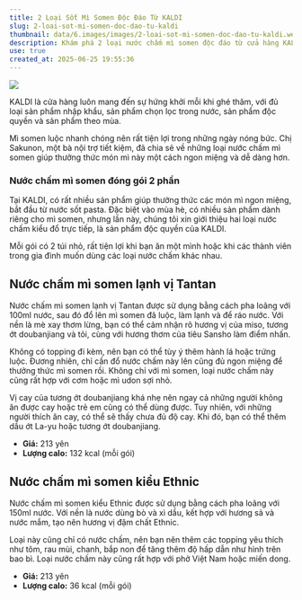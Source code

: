 ```yaml
---
title: 2 Loại Sốt Mì Somen Độc Đáo Từ KALDI
slug: 2-loai-sot-mi-somen-doc-dao-tu-kaldi
thumbnail: data/6.images/images/2-loai-sot-mi-somen-doc-dao-tu-kaldi.webp
description: Khám phá 2 loại nước chấm mì somen độc đáo từ cửa hàng KALDI giúp bữa ăn mùa hè thêm phần ngon miệng và phong phú.
use: true
created_at: 2025-06-25 19:55:36
---
```


![](/images/20250625-00089262-thankyu-000-1-view.webp)

KALDI là cửa hàng luôn mang đến sự hứng khởi mỗi khi ghé thăm, với đủ loại sản phẩm nhập khẩu, sản phẩm chọn lọc trong nước, sản phẩm độc quyền và sản phẩm theo mùa.

Mì somen luộc nhanh chóng nên rất tiện lợi trong những ngày nóng bức. Chị Sakunon, một bà nội trợ tiết kiệm, đã chia sẻ về những loại nước chấm mì somen giúp thưởng thức món mì này một cách ngon miệng và dễ dàng hơn.

### Nước chấm mì somen đóng gói 2 phần

Tại KALDI, có rất nhiều sản phẩm giúp thưởng thức các món mì ngon miệng, bắt đầu từ nước sốt pasta. Đặc biệt vào mùa hè, có nhiều sản phẩm dành riêng cho mì somen, nhưng lần này, chúng tôi xin giới thiệu hai loại nước chấm kiểu đổ trực tiếp, là sản phẩm độc quyền của KALDI.

Mỗi gói có 2 túi nhỏ, rất tiện lợi khi bạn ăn một mình hoặc khi các thành viên trong gia đình muốn dùng các loại nước chấm khác nhau.

## Nước chấm mì somen lạnh vị Tantan

Nước chấm mì somen lạnh vị Tantan được sử dụng bằng cách pha loãng với 100ml nước, sau đó đổ lên mì somen đã luộc, làm lạnh và để ráo nước. Với nền là mè xay thơm lừng, bạn có thể cảm nhận rõ hương vị của miso, tương ớt doubanjiang và tỏi, cùng với hương thơm của tiêu Sansho làm điểm nhấn.

Không có topping đi kèm, nên bạn có thể tùy ý thêm hành lá hoặc trứng luộc. Đương nhiên, chỉ cần đổ nước chấm này lên cũng đủ ngon miệng để thưởng thức mì somen rồi. Không chỉ với mì somen, loại nước chấm này cũng rất hợp với cơm hoặc mì udon sợi nhỏ.

Vị cay của tương ớt doubanjiang khá nhẹ nên ngay cả những người không ăn được cay hoặc trẻ em cũng có thể dùng được. Tuy nhiên, với những người thích ăn cay, có thể sẽ thấy chưa đủ độ cay. Khi đó, bạn có thể thêm dầu ớt La-yu hoặc tương ớt doubanjiang.

*   **Giá:** 213 yên
*   **Lượng calo:** 132 kcal (mỗi gói)

## Nước chấm mì somen kiểu Ethnic

Nước chấm mì somen kiểu Ethnic được sử dụng bằng cách pha loãng với 150ml nước. Với nền là nước dùng bò và xì dầu, kết hợp với hương sả và nước mắm, tạo nên hương vị đậm chất Ethnic.

Loại này cũng chỉ có nước chấm, nên bạn nên thêm các topping yêu thích như tôm, rau mùi, chanh, bắp non để tăng thêm độ hấp dẫn như hình trên bao bì. Loại nước chấm này cũng rất hợp với phở Việt Nam hoặc miến dong.

*   **Giá:** 213 yên
*   **Lượng calo:** 36 kcal (mỗi gói)
